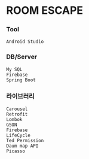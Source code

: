 # ROOM ESCAPE

### Tool
```
Android Studio
```

### DB/Server
```
My SQL
Firebase
Spring Boot
```

### 라이브러리
```
Carousel
Retrofit
Lombok
GSON
Firebase
LifeCycle
Ted Permission
Daum map API
Picasso

```
